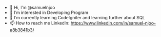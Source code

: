 - 👋 Hi, I’m @samuelnjoo
- 👀 I’m interested in Developing Program
- 🌱 I’m currently learning CodeIgniter and learning further about SQL
- 📫 How to reach me 
  LinkedIn: https://www.linkedin.com/in/samuel-njoo-a8b3841b3/

<!---
samuelnjoo/samuelnjoo is a ✨ special ✨ repository because its `README.md` (this file) appears on your GitHub profile.
You can click the Preview link to take a look at your changes.
--->
